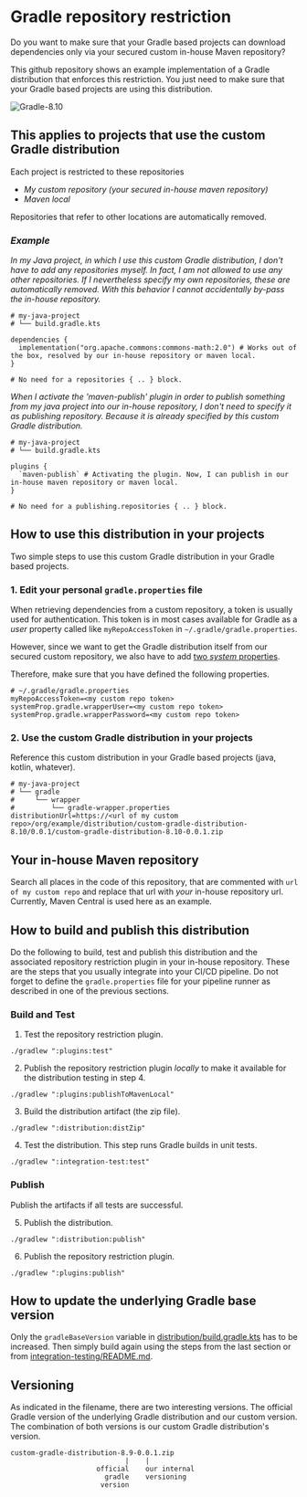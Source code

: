# Gradle repository restriction

Do you want to make sure that your Gradle based projects can
download dependencies only via your secured custom in-house Maven repository?

This github repository shows an example implementation of a 
Gradle distribution that enforces this restriction.
You just need to make sure that your Gradle based projects 
are using this distribution.

<img src="https://img.shields.io/badge/Gradle-8.10-blue"  alt="Gradle-8.10"/>


## This applies to projects that use the custom Gradle distribution

Each project is restricted to these repositories

- _My custom repository (your secured in-house maven repository)_
- _Maven local_

Repositories that refer to other locations are automatically removed.


### _Example_

_In my Java project, in which I use this custom Gradle distribution,
I don't have to add any repositories myself.
In fact, I am not allowed to use any other repositories.
If I nevertheless specify my own repositories, these are automatically removed.
With this behavior I cannot accidentally by-pass the in-house repository._

```shell
# my-java-project
# └── build.gradle.kts

dependencies {
  implementation("org.apache.commons:commons-math:2.0") # Works out of the box, resolved by our in-house repository or maven local.
}

# No need for a repositories { .. } block.
```

_When I activate the 'maven-publish' plugin in order to publish something from my 
java project into our in-house repository,
I don't need to specify it as publishing repository.
Because it is already specified by this custom Gradle distribution._

```shell
# my-java-project
# └── build.gradle.kts

plugins {
  `maven-publish` # Activating the plugin. Now, I can publish in our in-house maven repository or maven local.
}

# No need for a publishing.repositories { .. } block.
```


## How to use this distribution in your projects

Two simple steps to use this custom Gradle distribution in your Gradle based projects.


### 1. Edit your personal `gradle.properties` file

When retrieving dependencies from a custom repository,
a token is usually used for authentication.
This token is in most cases available for Gradle as a _user_ property
called like `myRepoAccessToken` in `~/.gradle/gradle.properties`.

However, since we want to get the Gradle distribution itself from our secured custom repository,
we also have to add [two _system_ properties](https://docs.gradle.org/current/userguide/gradle_wrapper.html#sec:authenticated_download).

Therefore, make sure that you have defined the following properties.

```properties
# ~/.gradle/gradle.properties
myRepoAccessToken=<my custom repo token>
systemProp.gradle.wrapperUser=<my custom repo token>
systemProp.gradle.wrapperPassword=<my custom repo token>
```

### 2. Use the custom Gradle distribution in your projects

Reference this custom distribution in your Gradle based projects
(java, kotlin, whatever).

```properties
# my-java-project
# └── gradle
#     └── wrapper
#         └── gradle-wrapper.properties
distributionUrl=https://<url of my custom repo>/org/example/distribution/custom-gradle-distribution-8.10/0.0.1/custom-gradle-distribution-8.10-0.0.1.zip
```


## Your in-house Maven repository

Search all places in the code of this repository, that are commented with
`url of my custom repo` and replace that url with _your_ in-house repository url.
Currently, Maven Central is used here as an example.


## How to build and publish this distribution

Do the following to build, test and publish this distribution 
and the associated repository restriction plugin in your in-house repository.
These are the steps that you usually integrate into your CI/CD pipeline.
Do not forget to define the `gradle.properties` file for your pipeline runner
as described in one of the previous sections.


### Build and Test

1. Test the repository restriction plugin.
```shell
./gradlew ":plugins:test"
```

2. Publish the repository restriction plugin _locally_
   to make it available for the distribution testing in step 4.
```shell
./gradlew ":plugins:publishToMavenLocal"
```

3. Build the distribution artifact (the zip file).
```shell
./gradlew ":distribution:distZip"
```

4. Test the distribution. This step runs Gradle builds in unit tests.
```shell
./gradlew ":integration-test:test"
```


### Publish

Publish the artifacts if all tests are successful.

5. Publish the distribution.
```shell
./gradlew ":distribution:publish"
```

6. Publish the repository restriction plugin.
```shell
./gradlew ":plugins:publish"
```


## How to update the underlying Gradle base version

Only the `gradleBaseVersion` variable in 
[distribution/build.gradle.kts](distribution/build.gradle.kts)
has to be increased.
Then simply build again using the steps from the last section or
from [integration-testing/README.md](integration-testing/README.md).


## Versioning

As indicated in the filename, there are two interesting versions.
The official Gradle version of the underlying Gradle distribution and our custom version.
The combination of both versions is our custom Gradle distribution's version.

```
custom-gradle-distribution-8.9-0.0.1.zip
                            |    |
                     official    our internal
                       gradle    versioning
                      version
```
